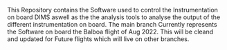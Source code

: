 This Repository contains the Software used to control the Instrumentation on board DIMS aswell as the the analysis tools to analyse the output of the different instrumentation on board.
The main branch Currently represents the Software on board the Balboa flight of Aug 2022. This will be cleand and updated for Future flights which will live on other branches.

